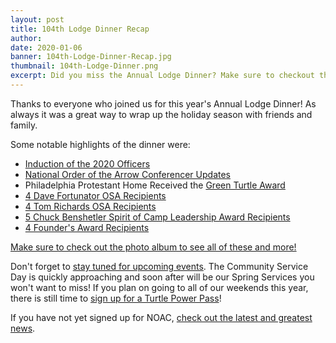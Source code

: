 ```yaml
---
layout: post
title: 104th Lodge Dinner Recap
author:
date: 2020-01-06
banner: 104th-Lodge-Dinner-Recap.jpg
thumbnail: 104th-Lodge-Dinner.png
excerpt: Did you miss the Annual Lodge Dinner? Make sure to checkout the highlights!
---
```


Thanks to everyone who joined us for this year's Annual Lodge Dinner! As always it was a great way to wrap up the holiday season with friends and family.

Some notable highlights of the dinner were:

- [Induction of the 2020 Officers](/officers/)
- [National Order of the Arrow Conferencer Updates](/news/2020-NOAC-Updates)
- Philadelphia Protestant Home Received the [Green Turtle Award](/history/awards/green-turtle)
- [4 Dave Fortunator OSA Recipients](/history/awards/adult-osa)
- [4 Tom Richards OSA Recipients](/history/awards/youth-osa)
- [5 Chuck Benshetler Spirit of Camp Leadership Award Recipients](/history/awards/camp-leadership)
- [4 Founder's Award Recipients](/history/awards/founders)

[Make sure to check out the photo album to see all of these and more!](https://flic.kr/s/aHsmKxQ7mp)

Don't forget to [stay tuned for upcoming events](/calendar). The Community Service Day is quickly approaching and soon after will be our Spring Services you won't want to miss! If you plan on going to all of our weekends this year, there is still time to [sign up for a Turtle Power Pass](/news/2020-Dues-and-Power-Pass)!

If you have not yet signed up for NOAC, [check out the latest and greatest news](/news/2020-NOAC-Updates).
